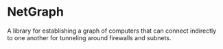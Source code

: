 # NetGraph
A library for establishing a graph of computers that can connect indirectly to one another for tunneling around firewalls and subnets.
